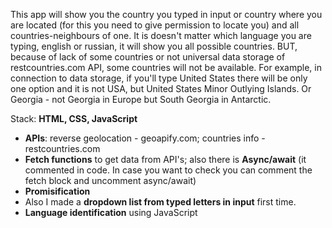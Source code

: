 This app will show you the country you typed in input or country where you are located (for this you need to give permission to locate you) and all countries-neighbours of one.
It is doesn't matter which language you are typing, english or russian, it will show you all possible countries.
BUT, because of lack of some countries or not universal data storage of restcountries.com API, some countries will not be available. For example, in connection to data storage, if you'll type United States there will be only one option and it is not USA, but United States Minor Outlying Islands. Or Georgia - not Georgia in Europe but South Georgia in Antarctic.

Stack:
**HTML, CSS, JavaScript**

- **APIs**: reverse geolocation - geoapify.com; countries info - restcountries.com
- **Fetch functions** to get data from API's; also there is **Async/await** (it commented in code. In case you want to check you can comment the fetch block and uncomment async/await)
- **Promisification**
- Also I made a **dropdown list from typed letters in input** first time.
- **Language identification** using JavaScript
